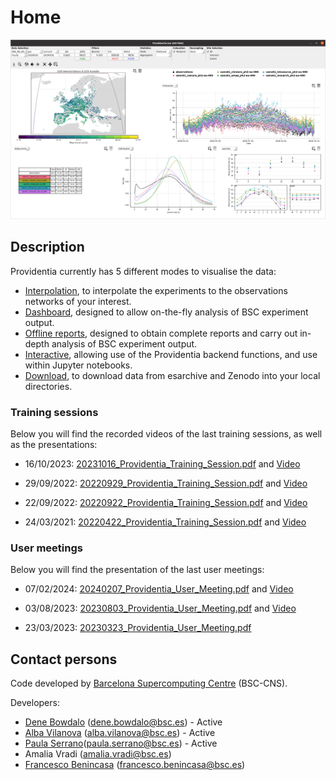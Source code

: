 # Home

![providentia](uploads/6e17102c25a4548563c13de884e68bcb/providentia.png)

## Description

Providentia currently has 5 different modes to visualise the data:

* [Interpolation](Interpolation), to interpolate the experiments to the observations networks of your interest. 
* [Dashboard](Dashboard), designed to allow on-the-fly analysis of BSC experiment output.
* [Offline reports](Offline-reports), designed to obtain complete reports and carry out in-depth analysis of BSC experiment output.
* [Interactive](Interactive-mode), allowing use of the Providentia backend functions, and use within Jupyter notebooks.
* [Download](Download), to download data from esarchive and Zenodo into your local directories.

### Training sessions

Below you will find the recorded videos of the last training sessions, as well as the presentations:

* 16/10/2023: [20231016_Providentia_Training_Session.pdf](uploads/67352971e7c3590cf2cd28be49c4d3a4/20231016_Providentia_Training_Session.pdf) and [Video](https://youtu.be/G-L2VohxSz8?si=8qrMDHvhmP6i-QTX)

* 29/09/2022: [20220929_Providentia_Training_Session.pdf](uploads/cb53f76007306a20ae97ae087b006f64/20220929_Providentia_Training_Session.pdf) and [Video](https://youtu.be/jijPmbvCYgo)

* 22/09/2022: [20220922_Providentia_Training_Session.pdf](uploads/2437f78b677a3a46301f8d53409251da/20220922_Providentia_Training_Session.pdf) and [Video](https://youtu.be/Mz6KFAvEtKA)

* 24/03/2021: [20220422_Providentia_Training_Session.pdf](uploads/734665008f7fd8da6758c4e5c7e4402f/20220422_Providentia_Training_Session.pdf) and [Video](https://www.youtube.com/watch?v=Pu_kXjHM1nw)

### User meetings

Below you will find the presentation of the last user meetings:

* 07/02/2024: [20240207_Providentia_User_Meeting.pdf](uploads/4968fb7be294610aba851ca51accf3a8/20240207_Providentia_User_Meeting.pdf) and [Video](https://www.youtube.com/watch?v=sQrILt4udOU)

* 03/08/2023: [20230803_Providentia_User_Meeting.pdf](uploads/669c2041d40f265dd0f6bec07c75a4e8/20230803_Providentia_User_Meeting.pdf) and [Video](https://www.youtube.com/watch?v=2cJbp772pu0)

* 23/03/2023: [20230323_Providentia_User_Meeting.pdf](uploads/7e5f7f523c2ae7f6b72e7f7ac471261d/20230323_Providentia_User_Meeting.pdf)

## Contact persons

Code developed by [Barcelona Supercomputing Centre](https://www.bsc.es/) (BSC-CNS).

Developers:

* [Dene Bowdalo](https://www.bsc.es/bowdalo-dene) (dene.bowdalo@bsc.es) - Active
* [Alba Vilanova](https://www.bsc.es/vilanova-cortezon-alba) (alba.vilanova@bsc.es) - Active
* [Paula Serrano](https://www.bsc.es/serrano-sierra-paula)(paula.serrano@bsc.es) - Active
* Amalia Vradi (amalia.vradi@bsc.es)
* [Francesco Benincasa](https://www.bsc.es/benincasa-francesco) (francesco.benincasa@bsc.es)